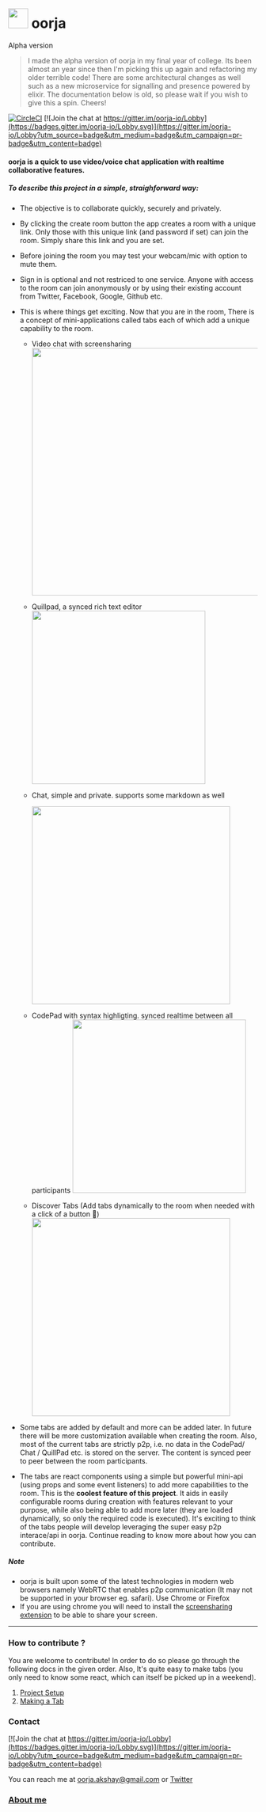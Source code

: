 # <span><img src="http://svgshare.com/i/1pX.svg" alt="" height="40px" width="40px"/> oorja </span> 
<span>Alpha version</span>

> I made the alpha version of oorja in my final year of college. Its been almost an year since then I'm picking this up again and refactoring my older terrible code! There are some architectural changes as well such as a new microservice for signalling and presence powered by elixir. The documentation below is old, so please wait if you wish to give this a spin. Cheers!


[![CircleCI](https://circleci.com/gh/akshayKMR/oorja/tree/master.svg?style=svg&circle-token=4a0bb88da10bed1c0242fbd0a050f1dab2986e2b)](https://circleci.com/gh/akshayKMR/oorja/tree/master) [![Join the chat at https://gitter.im/oorja-io/Lobby](https://badges.gitter.im/oorja-io/Lobby.svg)](https://gitter.im/oorja-io/Lobby?utm_source=badge&utm_medium=badge&utm_campaign=pr-badge&utm_content=badge)

#### oorja is a quick to use video/voice chat application with realtime collaborative features.

##### To describe this project in a simple, straighforward way: 
- The objective is to collaborate quickly, securely and privately.
- By clicking the create room button the app creates a room with a unique link. Only those with this unique link (and password if set) can join the room. Simply share this link and you are set.
- Before joining the room you may test your webcam/mic with option to mute them.
- Sign in is optional and not restriced to one service. Anyone with access to the room can join anonymously or by using their existing account from Twitter, Facebook, Google, Github etc.
- This is where things get exciting. Now that you are in the room, There is a concept of mini-applications called tabs each of which add a unique capability to the room.
    + Video chat with screensharing
        <img height="500px" src="http://imgur.com/oYNdefL.png" alt=""/>


    + Quillpad, a synced rich text editor
        <img height="350px" src="http://imgur.com/ouc1Y37.gif" alt=""/>


    + Chat, simple and private. supports some markdown as well

        <img height="400px" src="http://imgur.com/AVSXJ3s.gif" alt=""/>


    + CodePad with syntax highligting. synced realtime between all participants
        <img height="350px" src="http://imgur.com/Mh5Kyl1.gif" alt=""/>


    + Discover Tabs (Add tabs dynamically to the room when needed with a click of a button 🙌)
        <img height="400px" src="http://imgur.com/6gpnI9d.gif" alt=""/>

- Some tabs are added by default and more can be added later. In future there will be more customization available when creating the room. Also, most of the current tabs are strictly p2p, i.e. no data in the CodePad/ Chat / QuillPad etc. is stored on the server. The content is synced peer to peer between the room participants.

- The tabs are react components using a simple but powerful mini-api (using props and some event listeners) to add more capabilities to the room. This is the **coolest feature of this project**. It aids in easily configurable rooms during creation with features relevant to your purpose, while also being able to add more later (they are loaded dynamically, so only the required code is executed). It's exciting to think of the tabs people will develop leveraging the super easy p2p interace/api in oorja. Continue reading to know more about how you can contribute.

##### Note
 -  oorja is built upon some of the latest technologies in modern web browsers namely WebRTC that enables p2p communication (It may not be supported in your browser eg. safari). Use Chrome or Firefox
 -  If you are using chrome you will need to install the [screensharing extension](https://chrome.google.com/webstore/detail/oorja-screensharing/kobkjhijljmjkobadoknmhakgfpkhiff?hl=en-US) to be able to share your screen.

---

### How to contribute ?
You are welcome to contribute! In order to do so please go through the following docs in the given order.
Also, It's quite easy to make tabs (you only need to know some react, which can itself be picked up in a weekend).
 1. [Project Setup](docs/project-setup.md)
 2. [Making a Tab](docs/make-a-tab.md)

### Contact
[![Join the chat at https://gitter.im/oorja-io/Lobby](https://badges.gitter.im/oorja-io/Lobby.svg)](https://gitter.im/oorja-io/Lobby?utm_source=badge&utm_medium=badge&utm_campaign=pr-badge&utm_content=badge)

You can reach me at oorja.akshay@gmail.com or <a href="https://twitter.com/uberakshay/">Twitter</a> 
### [About me](http://akshay.oorja.io/)
